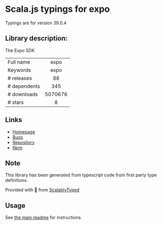
# Scala.js typings for expo

Typings are for version 39.0.4

## Library description:
The Expo SDK

|                    |                 |
| ------------------ | :-------------: |
| Full name          | expo |
| Keywords           | expo |
| # releases         | 88 |
| # dependents       | 345 |
| # downloads        | 5070676 |
| # stars            | 8 |

## Links
- [Homepage](https://github.com/expo/expo/tree/master/packages/expo)
- [Bugs](https://github.com/expo/expo/issues)
- [Repository](https://github.com/expo/expo)
- [Npm](https://www.npmjs.com/package/expo)
    


## Note
This library has been generated from typescript code from first party type definitions.

Provided with :purple_heart: from [ScalablyTyped](https://github.com/oyvindberg/ScalablyTyped)

## Usage
See [the main readme](../../readme.md) for instructions.


